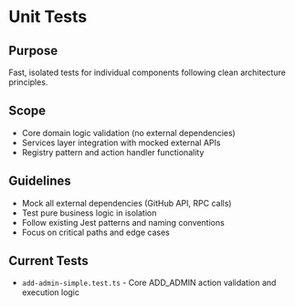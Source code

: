 # Unit Tests

## Purpose
Fast, isolated tests for individual components following clean architecture principles.

## Scope
- Core domain logic validation (no external dependencies)
- Services layer integration with mocked external APIs
- Registry pattern and action handler functionality

## Guidelines
- Mock all external dependencies (GitHub API, RPC calls)
- Test pure business logic in isolation
- Follow existing Jest patterns and naming conventions
- Focus on critical paths and edge cases

## Current Tests
- `add-admin-simple.test.ts` - Core ADD_ADMIN action validation and execution logic